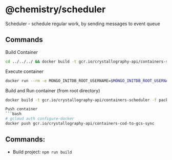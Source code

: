 # @chemistry/scheduler

Scheduler - schedule regular work, by sending messages to event queue

## Commands

Build Container
```bash
cd ../../../ && docker build -t gcr.io/crystallography-api/containers-scheduler -f packages/swarm/scheduler/Dockerfile .
```

Execute container
```bash
docker run --rm -e MONGO_INITDB_ROOT_USERNAME=$MONGO_INITDB_ROOT_USERNAME -e MONGO_INITDB_ROOT_PASSWORD=$MONGO_INITDB_ROOT_PASSWORD -e MONGO_INITDB_HOST=$MONGO_INITDB_HOST --name scheduler gcr.io/crystallography-api/containers-scheduler
```

Build and Run container (from root directory)
```bash
docker build -t gcr.io/crystallography-api/containers-scheduler -f packages/swarm/scheduler/Dockerfile . && docker run --rm -e MONGO_INITDB_ROOT_USERNAME=$MONGO_INITDB_ROOT_USERNAME -e MONGO_INITDB_ROOT_PASSWORD=$MONGO_INITDB_ROOT_PASSWORD -e MONGO_INITDB_HOST=$MONGO_INITDB_HOST  --name scheduler gcr.io/crystallography-api/containers-scheduler```

Push container
```bash
# gcloud auth configure-docker
docker push gcr.io/crystallography-api/containers-cod-to-gcs-sync
```

## Commands:
  * Build project: `npm run build`
